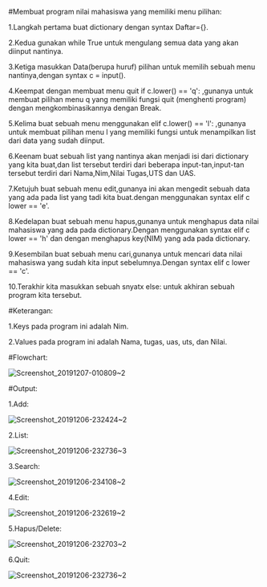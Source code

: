 #Membuat program nilai mahasiswa yang memiliki menu pilihan:

1.Langkah pertama buat dictionary dengan syntax Daftar={}.

2.Kedua gunakan while True untuk mengulang semua data yang akan diinput nantinya.

3.Ketiga masukkan Data(berupa huruf) pilihan untuk memilih sebuah menu nantinya,dengan syntax c = input().

4.Keempat dengan membuat menu quit if c.lower() == 'q': ,gunanya untuk membuat pilihan menu q yang memiliki fungsi quit (menghenti program) dengan mengkombinasikannya dengan Break.

5.Kelima buat sebuah menu menggunakan elif c.lower() == 'l': ,gunanya untuk membuat pilihan menu l yang memiliki fungsi untuk menampilkan list dari data yang sudah diinput.

6.Keenam buat sebuah list yang nantinya akan menjadi isi dari dictionary yang kita buat,dan list tersebut terdiri dari beberapa input-tan,input-tan tersebut terdiri dari Nama,Nim,Nilai Tugas,UTS dan UAS.

7.Ketujuh buat sebuah menu edit,gunanya ini akan mengedit sebuah data yang ada pada list yang tadi kita buat.dengan menggunakan syntax elif c lower == 'e'.

8.Kedelapan buat sebuah menu hapus,gunanya untuk menghapus data nilai mahasiswa yang ada pada dictionary.Dengan menggunakan syntax elif c lower == 'h' dan dengan menghapus key(NIM) yang ada pada dictionary. 

9.Kesembilan buat sebuah menu cari,gunanya untuk mencari data nilai mahasiswa yang sudah kita input sebelumnya.Dengan syntax elif c lower == 'c'. 

10.Terakhir kita masukkan sebuah snyatx else: untuk akhiran sebuah program kita tersebut.

#Keterangan:

1.Keys pada program ini adalah Nim. 

2.Values pada program ini adalah Nama, tugas, uas, uts, dan Nilai.

#Flowchart:

![Screenshot_20191207-010809~2](https://user-images.githubusercontent.com/56975779/70345270-39101780-188e-11ea-9bb7-065a478716bb.png)

#Output:

1.Add:

![Screenshot_20191206-232424~2](https://user-images.githubusercontent.com/56975779/70339985-78d10200-1882-11ea-9ab0-2f3fb3a3d8a6.png)

2.List:

![Screenshot_20191206-232736~3](https://user-images.githubusercontent.com/56975779/70340108-bdf53400-1882-11ea-9ff3-214aa28b357a.png)

3.Search:

![Screenshot_20191206-234108~2](https://user-images.githubusercontent.com/56975779/70340428-5c819500-1883-11ea-84a6-fb56acbee9b1.png)

4.Edit:

![Screenshot_20191206-232619~2](https://user-images.githubusercontent.com/56975779/70340193-e41ad400-1882-11ea-8184-690853dfd335.png)

5.Hapus/Delete:

![Screenshot_20191206-232703~2](https://user-images.githubusercontent.com/56975779/70340328-2fcd7d80-1883-11ea-9fbc-03f43089998c.png)

6.Quit:

![Screenshot_20191206-232736~2](https://user-images.githubusercontent.com/56975779/70340533-89ce4300-1883-11ea-8f2a-15782db369ac.png)
